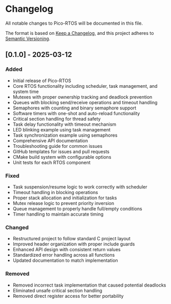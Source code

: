 # Changelog

All notable changes to Pico-RTOS will be documented in this file.

The format is based on [Keep a Changelog](https://keepachangelog.com/en/1.0.0/),
and this project adheres to [Semantic Versioning](https://semver.org/spec/v2.0.0.html).

## [0.1.0] - 2025-03-12

### Added
- Initial release of Pico-RTOS
- Core RTOS functionality including scheduler, task management, and system time
- Mutexes with proper ownership tracking and deadlock prevention
- Queues with blocking send/receive operations and timeout handling
- Semaphores with counting and binary semaphore support
- Software timers with one-shot and auto-reload functionality
- Critical section handling for thread safety
- Task delay functionality with timeout mechanism
- LED blinking example using task management
- Task synchronization example using semaphores
- Comprehensive API documentation
- Troubleshooting guide for common issues
- GitHub templates for issues and pull requests
- CMake build system with configurable options
- Unit tests for each RTOS component

### Fixed
- Task suspension/resume logic to work correctly with scheduler
- Timeout handling in blocking operations
- Proper stack allocation and initialization for tasks
- Mutex release logic to prevent priority inversion
- Queue management to properly handle full/empty conditions
- Timer handling to maintain accurate timing

### Changed
- Restructured project to follow standard C project layout
- Improved header organization with proper include guards
- Enhanced API design with consistent return values
- Standardized error handling across all functions
- Updated documentation to match implementation

### Removed
- Removed incorrect task implementation that caused potential deadlocks
- Eliminated unsafe critical section handling
- Removed direct register access for better portability